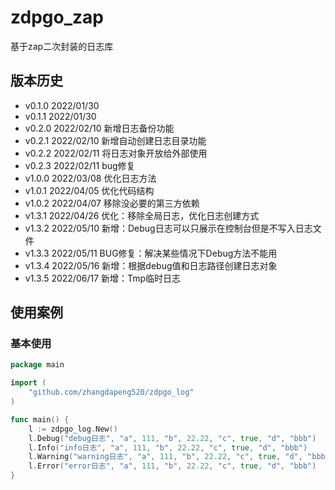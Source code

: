# zdpgo_zap

基于zap二次封装的日志库

## 版本历史

- v0.1.0 2022/01/30
- v0.1.1 2022/01/30
- v0.2.0 2022/02/10 新增日志备份功能
- v0.2.1 2022/02/10 新增自动创建日志目录功能
- v0.2.2 2022/02/11 将日志对象开放给外部使用
- v0.2.3 2022/02/11 bug修复
- v1.0.0 2022/03/08 优化日志方法
- v1.0.1 2022/04/05 优化代码结构
- v1.0.2 2022/04/07 移除没必要的第三方依赖
- v1.3.1 2022/04/26 优化：移除全局日志，优化日志创建方式
- v1.3.2 2022/05/10 新增：Debug日志可以只展示在控制台但是不写入日志文件
- v1.3.3 2022/05/11 BUG修复：解决某些情况下Debug方法不能用
- v1.3.4 2022/05/16 新增：根据debug值和日志路径创建日志对象
- v1.3.5 2022/06/17 新增：Tmp临时日志

## 使用案例

### 基本使用

```go
package main

import (
	"github.com/zhangdapeng520/zdpgo_log"
)

func main() {
	l := zdpgo_log.New()
	l.Debug("debug日志", "a", 111, "b", 22.22, "c", true, "d", "bbb")
	l.Info("info日志", "a", 111, "b", 22.22, "c", true, "d", "bbb")
	l.Warning("warning日志", "a", 111, "b", 22.22, "c", true, "d", "bbb")
	l.Error("error日志", "a", 111, "b", 22.22, "c", true, "d", "bbb")
}
```
